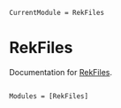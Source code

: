```@meta
CurrentModule = RekFiles
```

# RekFiles

Documentation for [RekFiles](https://github.com/pjsjipt/RekFiles.jl).

```@index
```

```@autodocs
Modules = [RekFiles]
```
